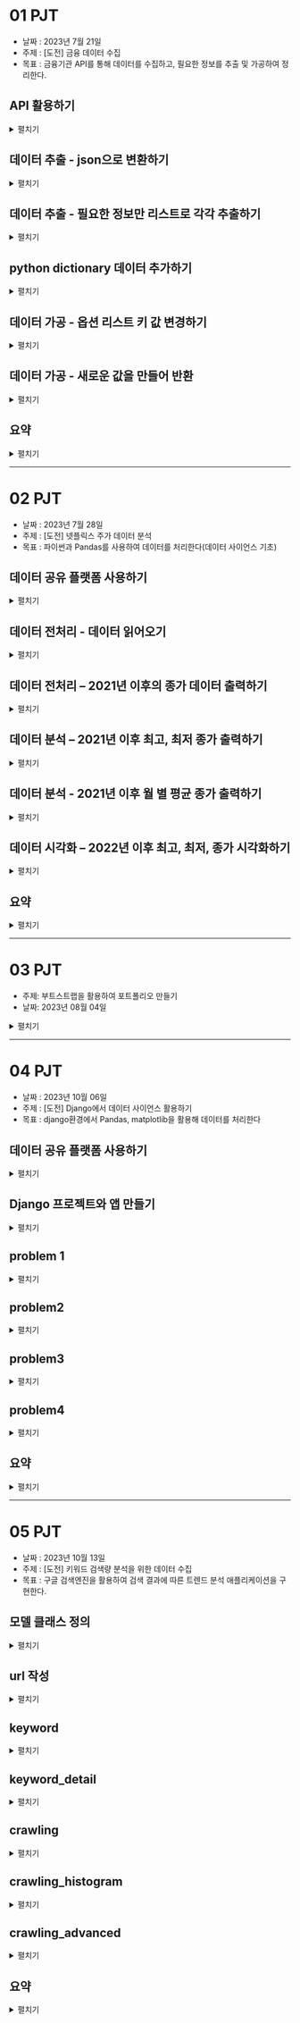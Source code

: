 # 01 PJT
- 날짜 : 2023년 7월 21일 
- 주제 : [도전] 금융 데이터 수집 
- 목표 : 금융기관 API를 통해 데이터를 수집하고, 필요한 정보를 추출 및 가공하여 정리한다. 

## API 활용하기
<details>
<summary>펼치기</summary> 
<div>
- api key 를 발급 받고 데이터를 끌어 온다
- 난이도 : 3 / 5 (어려울수록 5에 가깝다)
- 느낀 점 :     
공식 문서를 참고하면서 진행했음에도 오류가 나는 경우가 다수 있었다.   
api 사용 예제에 나와있는 코드를 그대로 받아 적었는데 없었으면 못했을 것 같다.  
url의 일부를 직접 수정하는 과정도 약간은 혼란스러웠는데 점점 익숙해져야 할듯. 
</div>
</details>

## 데이터 추출 - json으로 변환하기
<details>
<summary>펼치기</summary> 
<div>
- 받아온 데이터를 json으로 변환한다.   
- 난이도 : 2 / 5 
- 느낀 점 :    
정확하게 코드만 쓰면 된다. 하지만 내가 직접 쓸 수 있었을까하는 의문은 남는다.
</div>
</details>


## 데이터 추출 - 필요한 정보만 리스트로 각각 추출하기
<details>
<summary>펼치기</summary> 
<div>
- json으로 받은 데이터를 필요한 부분만 출력한다.
- 난이도 : 2 / 5
- 느낀 점:   
처음에는 조금 헤매는데, 데이터의 타입 - 리스트인지 딕셔너리인지,  
그래서 어떻게 접근해야 하는지만 익히면 어렵지 않게 가져올 수 있었다.  
</div>
</details>


## python dictionary 데이터 추가하기
<details>
<summary>펼치기</summary> 
<div>
- 딕셔너리를 생성해서 키와 밸류를 넣어 새로운 데이터를 추가한다.   
- 난이도 : 3 / 5
- 느낀 점 :     
딕셔너리에 값을 넣어 본 것이 처음이라 헤맸는데 여러번 반복학습을 하는 것이 큰 도움이 되었다.  
정확한 이유는 모르겠지만 이번 도전과제에서 가장 재미있는 과정이었다.  

```
# 딕셔너리에 키 값에 따라 데이터 생성하는 방법
my_dict = {} # 새로운 딕셔너리를 생성한다
my_dict['key1'] = "value1"
print(my_dict) # { 'key1' : 'value1' }
```
</div>
</details>


## 데이터 가공 - 옵션 리스트 키 값 변경하기
<details>
<summary>펼치기</summary> 
<div>
- 변수 형식의 키 값을 이해하기 쉽게 한글로 변경하는 과정  
- 난이도 : 4 / 5
- 느낀 점:  
여러 겹으로 중첩된 데이터에 접근하는 것이 이리도 어려운 일임을 알게 되었다.  
리스트에 접근하는 방법과 딕셔너리에 접근하는 법,   
그 안에서도 키와 밸류에 각각 들어가고 수정하는 과정이 뒤섞여 혼란스러웠다.   
정확한 개념 파악과 방법 습득이 절실히 필요하다 느꼈다.  
</div>
</details>


## 데이터 가공 - 새로운 값을 만들어 반환
<details>
<summary>펼치기</summary> 
<div>
- 추출한 데이터들을 연결하여 필요한 부분만 출력하고, 보기 좋은 데이터로 만든다.
- 난이도: 5 / 5
- 느낀 점:  
원하는 데이터 생성을 위해 정확한 코드를 짜는 것이 정말 중요한 과정이었다.  
역시나 여러 겹의 리스트와 딕셔너리로 만들어진 데이터의 요소 내에 접근하는 것이 어려웠다.  
특히 중첩 반복문에서 어디에서 정보값을 초기화하고 새로 리스트를 생성해야 하는지나,  
어디에서 리스트를 업데이트 해야하는지 등에서 큰 어려움을 겪었다.  
논리적으로 차근차근 처리 과정을 프로그램하고 이해하는 능력이 부족함을 느꼈다.  
</div>
</details>


## 요약
<details>
<summary>펼치기</summary> 
<div>
- 개선할 점 
    - 전체적으로 난도가 높게 느껴졌던 도전과제였다. 
    - 이는 아직 프로그래밍 실력, 특히 사고력이 부족함에 있다고 생각한다.
    - 원하는 결과에 이르기까지 소요한 시간이 다른 사람에 비해 현저히 길었다.
    - 내 코드가 가독성이 좋고 잘 쓰인 코드인지에 대한 의문이 남는다.
    - 동료들에게 도움을 청하는 것이 어려웠는데 더 적극적으로 질문하는 능력을 키우고 싶다.

- 배운 점
    - 도움을 받을 때 코드를 직접 다 넘겨받지 않고 논리적 오류가 있는 부분의 피드백을 받았다.
    - 이 과정에서 스스로 논리적으로 정확한 사고를 하는 방법을 익혔다.
    - 데이터 타입, 데이터 구조 등 파이썬의 기초 문법의 학습을 더욱 철저히 해야 겠다는 배움이 있었다.
</div>
</details>

---

# 02 PJT
- 날짜 : 2023년 7월 28일 
- 주제 : [도전] 넷플릭스 주가 데이터 분석
- 목표 : 파이썬과 Pandas를 사용하여 데이터를 처리한다(데이터 사이언스 기초)


## 데이터 공유 플랫폼 사용하기
<details>
<summary>펼치기</summary> 
<div>
- 캐글을 활용하여 데이터를 다운로드 받아 활용한다.
- 난이도 : 2 / 5 (어려울수록 5에 가깝다)
- 느낀 점 :     
지난 주 api에서 추출하는 것보다 훨씬 직관적이고, 파일도 엑셀로 제공되어서 쉬웠다.
데이터 공유 플랫폼의 존재를 알게 되었다.
</div>
</details>

## 데이터 전처리 - 데이터 읽어오기
<details>
<summary>펼치기</summary> 
<div>
- Pandas 를 사용하여 csv 파일(NLFX.csv)을 DataFrame 으로 읽어온다.
- 일부 데이터만 읽어오도록 구성한다. 칼럼의 범위를 range()로 설정.
- 난이도 : 2 / 5 
- 느낀 점 :    
csv 데이터를 처음 봤는데 깔끔하고 편리했다.
</div>
</details>

## 데이터 전처리 – 2021년 이후의 종가 데이터 출력하기
<details>
<summary>펼치기</summary> 
<div>
- 읽어온 csv 파일 중 2021년 이후의 데이터만 필터링한다.
- 필터링을 위해 to_datetime()으로 문자열을 날짜형식으로 변경한다.
- 2021년 이후 데이터만 뽑아 저장하여 활용한다.
- matplotlib을 사용하여 x축과 y축 변수를 넣어 그래프를 만든다
- x축의 데이터를 읽기 쉽게 만든다
- 난이도 : 2 / 5
 </div>
</details>

## 데이터 분석 – 2021년 이후 최고, 최저 종가 출력하기
<details>
<summary>펼치기</summary> 
<div>
- 종가(Close) 필드를 활용한다.
- 내장 함수인 min(), max()를 활용한다.
- 난이도 : 2 / 5
- 느낀 점 :     
활용할 수 있는 함수가 많아서 편리했다.
</div>
</details>

## 데이터 분석 - 2021년 이후 월 별 평균 종가 출력하기
<details>
<summary>펼치기</summary> 
<div>
- 월 별로 그룹화하여 평균 종가를 계산한 새로운 DataFrame 을 만들어 그래프로 시각화하기
- 과정
    - 그룹화를 하기 위해 연과 월 칼럼을 추가한다 
    ```python
    df_after_2021["Year"] = df_after_2021["Date"].dt.year
    df_after_2021["Month"] = df_after_2021["Date"].dt.month
    ```
    - .groupby() 함수를 사용한다. 두 가지 기준을 넣는 것도 가능 ["Year", "Month"]
    - 평균값을 구하는 함수 .mean() ["Close"]칼럼의 평균값을 구한다는 점을 확실히 하는 것을 놓칠뻔했다.
    - 여기에서 명세서 상의 x축 월 표시는 두 달 기준이라 명세서 상의 구현만 한다면 그대로 plot의 x 축에 넣으면 된다.
    - 나는 모든 월을 x 축에 추가했다.
    - 이를 위해 연월을 문자열로 바꾸어 합친 다음 리스트로 만들어 각각 할당했다.
    - 이 과정에서 시간소요가 컸다.
    - 명세서를 정확히 읽어야함을 배웠다..
    - 대신 .DataFrame()을 통해 값을 데이터프레임으로 만드는 법을 배웠다.
- 난이도 : 4 / 5
- 느낀 점:  
월 뿐만 아니라 연-월 방식으로 나누었다가 다시 합치는 과정이 복잡했다.
활용할 수 있는 함수가 명확한데 문법을 정확히 써서 원하는 것을 얻는 건 어려웠다.
코드를 더 간결하게 쓰는 연습이 많이 필요하다.
</div>
</details>

## 데이터 시각화 – 2022년 이후 최고, 최저, 종가 시각화하기
<details>
<summary>펼치기</summary> 
<div>
- 2022년 이후 데이터만 필터링한다.
- 세가지 요소를 가진 그래프를 시각화한다.
- 난이도: 2 / 5
</div>
</details>

## 요약
<details>
<summary>펼치기</summary> 
<div>
- 지난 주 과제에 비교했을 때 쉽게 느껴졌다.
- 데이터를 읽어오고 처리하는 새로운 툴을 익히는 과정이 매우 흥미로웠다.
- Numpy, Pandas, Maplotlib 문법을 외우지는 못하더라도 어떻게 이용할지 여러 자료들을 통해 알게 되었다.
- 데이터를 처리할때는 데이터의 타입이 중요하다는 것을 배웠다.
</div>
</details>



---


# 03 PJT
- 주제: 부트스트랩을 활용하여 포트폴리오 만들기
- 날짜: 2023년 08월 04일

<details>
<summary>펼치기</summary> 
<div>
1. 메뉴바
- 부트스트랩의 네비게이션바를 사용하였고 리스트 클릭시 페이지내의 해당 섹션으로 이동합니다
2. 헤더 
- 사진에 글을 position absolute 로 띄웠습니다.
3. 자기 소개
- 소개 및 관련 링크를 넣어서 연결되도록 했고, 부트스트랩 그리드를 이용했습니다
4. 프로젝트
- 부트스트랩의 카드 기능을 이용했습니다.
5. 기술 스택
- 로고를 넣었고 flex 디스플레이로 배치했습니다.
6. 교육
- 아직 작업중에 있습니다.
7. 연락처
- 로고에 링크를 걸어서 바로 이동가능하게 했습니다.

부트스트랩과 css를 활용하였습니다.
</div>
</details>


---


# 04 PJT
- 날짜 : 2023년 10월 06일 
- 주제 : [도전] Django에서 데이터 사이언스 활용하기
- 목표 : django환경에서 Pandas, matplotlib을 활용해 데이터를 처리한다


## 데이터 공유 플랫폼 사용하기
<details>
<summary>펼치기</summary> 
<div>
- 캐글을 활용하여 데이터를 다운로드 받아 활용한다.
- 난이도 : 2 / 5 
- 느낀 점 :     
잘 정리된 사이트에서 곧장 받아올 수 있었음.
파일의 경로는 앱 내 data 폴더를 생성하여 저장.
</div>
</details>

## Django 프로젝트와 앱 만들기
<details>
<summary>펼치기</summary> 
<div>
- django 프로젝트와 앱을 만들어 서버로 보낼 수 있게 만든다.
- 난이도: 3 / 5
- 느낀 점:
지난 2주동안 배운 내용을 활용하여 어렵지 않게 url, view, template을 작성하였다.
뷰함수 내에서 데이터만 잘 처리하고 가공하면 되었다.
</div>
</details>

## problem 1
<details>
<summary>펼치기</summary> 
<div>
- Pandas 를 사용하여 csv 파일을 DataFrame 으로 읽어온다.
- 난이도 : 3 / 5 
- 느낀 점 :    
데이터의 행과 열이 어떻게 구성되었는지에 대한 감이 잡히지 않아서 파악하는데 시간이 걸렸다.
참고자료의 도움으로 출력할 수 있었다.
</div>
</details>

## problem2
<details>
<summary>펼치기</summary> 
<div>
- 일별 최고, 평균, 최저 온도를 선 그래프로 출력.
- 날짜 필드는 날짜 형식으로 변환하여 사용
- matplotlib을 사용하여 x축과 y축 변수를 넣어 그래프를 만든다
- 난이도 : 3 / 5
- 느낀 점:
그래프 내에 주석, 그리드 등을 넣는 방법을 배웠고,
다수의 그래프를 하나의 표 안에 넣는 법도 알았다.
 </div>
</details>

## problem3
<details>
<summary>펼치기</summary> 
<div>
- 월 별 최고, 평균, 최저 온도의 평균을 선그래프로 시각화
- 날짜 필드는 날짜 형식으로, 온도필드는 숫자형식으로 변환
- 난이도 : 4 / 5
- 느낀 점 :     
지난 2회차 관통프로젝트에서도 동일한 부분에서 어려움을 겪었다.
그때 적어둔 코드를 많이 참고하여서 문제를 해결했다.
- 과정
    - 그룹화를 하기 위해 연과 월 칼럼을 추가한다 
    - .groupby() 함수를 사용한다. 두 가지 기준을 넣는 것도 가능 ["Year", "Month"]
    - 평균값을 구하는 함수 .mean() 
    - 만들어진 월평균 데이터의 개수와 x축의 날짜 개수가 대응하지 않아 문제가 있었다. 
    - 날짜도 월별로 다시 묶어주는 처리를 거쳤다.
    - x축에 출력하는 데이터의 개수 조절하는 방법을 배웠다.
</div>
</details>

## problem4
<details>
<summary>펼치기</summary> 
<div>
- 기상현상의 발생횟수('Events' 컬럼)를 히스토그램으로 출력한다.
- 난이도 : 3 / 5
- 느낀 점:  
데이터 전처리를 하는 과정이 까다로웠는데, 파이썬 문법과 자료구조를 활용하여 해결하였다.
</div>
</details>

## 요약
<details>
<summary>펼치기</summary> 
<div>
- django 활용과 데이터 사이언스가 합쳐지면서 배웠던 것을 결합한다는 점에 흥미를 느끼며 진행하였다.
- jupyter notebook으로 바로 출력할 수 있어 눈으로 확인이 쉬웠던 점에 비해, 에러가 있으면 아무것도 확인할 수 없다는 점이 달랐다.
</div>
</details>


---


# 05 PJT
- 날짜 : 2023년 10월 13일 
- 주제 : [도전] 키워드 검색량 분석을 위한 데이터 수집
- 목표 : 구글 검색엔진을 활용하여 검색 결과에 따른 트렌드 분석 애플리케이션을 구현한다.


## 모델 클래스 정의
<details>
<summary>펼치기</summary> 
<div>
- keyword, trend 모델 정의
</div>
</details>

## url 작성
<details>
<summary>펼치기</summary> 
<div>
- 앱 내에 url 파일 생성하여 분리함
</div>
</details>

## keyword
<details>
<summary>펼치기</summary> 
<div>
- 키워드 저장 및 keyword.html 렌더링
- 난이도: 2 / 5
- 느낀 점:
키워드를 입력받고 저장하여 화면에 출력하면 되는 간단한 태스크였다.
</div>
</details>

## keyword_detail
<details>
<summary>펼치기</summary> 
<div>
- 키워드 삭제 및 keyword.html 로 리디렉션
- 난이도 : 3 / 5 
- 느낀 점 :    
삭제된 후에도 키워드 번호가 누적 갱신되는 문제를 해결하는 데에 어려움을 겪었다. 
</div>
</details>

## crawling
<details>
<summary>펼치기</summary> 
<div>
- 크롤링 수행 및 crawling.html 렌더링
- 난이도 : 4 / 5
- 느낀 점:
크롤링하는 과정 자체가 처음이라 어려움이 컸다. 직접 코드를 쓰면서 익힐 수 있었다. 크롤링한 데이터를 가공해서 출력하는 것도 중요하다는 것을 배웠다.
처음에는 크롤링을 하여 테이블에 저장하는 과정에서 이미 존재하는 name의 keyword 는 갱신만 하는 조건을 잘 맞추지 못하여 같은 name 의 keyword 라도 계속 테이블에 저장되는 문제가 발생하였다. 크롤링을 진행하는 view 메서드에서 테이블에서 데이터를 뽑아올 때 어떤 조건의 필터를 걸고 어떤 변수를 입력하면 뽑히는 자료들을 shell_plus로 하나씩 확인해 보면서 비교하려는 조건과 비교할 자료를 찾는 과정에서 데이터 테이블 중 내가 필요한 데이터를 잘 선택하여 뽑아내는 것이 중요하다는 것을 경험하였다.
 </div>
</details>

## crawling_histogram
<details>
<summary>펼치기</summary> 
<div>
- 크롤링 수행 후 수행 결과 막대 그래프 생성 및 crawling_histogram.html 렌더링
- 난이도 : 3 / 5
- 느낀 점 : 이전회차 프로젝트에서 활용했던 것을 그대로 가져와서 어려움이 적었다. 지난번에는 csv 파일을 사용했던 데 비해 이번에는 sql 테이블을 어떻게 가져올 것인가에 대한 고민이 있었다.    
</div>
</details>

## crawling_advanced
<details>
<summary>펼치기</summary> 
<div>
- 지난 1년을 기준으로 크롤링 수행 후 수행 결과 막대 그래프 생성 및 crawling_advanced.html
- 난이도 : 2 / 5
- 느낀 점: 앞의 과정에서 이미 전체기간의 크롤링과 그래프 생성을 진행하였기 때문에 advanced 과정에서는 default로 설정된 전체 기간 crwaling 을 진행했던 경우의 url 에 최근 1년으로 변경한 경우의 url 의 변경사항 중 기간을 설정하는 "&tbs=qdr:y" 를 추가하여 진행하고, 이미 전체기간을 조회한 데이터들이 trends 테이블에 search_period 가 "all" 인 상태로 저장되어있기 때문에 최근 1년의 검색건수 정보를 테이블에 추가할 때 같은 키워드라도 search_period 를 "year" 로 설정하여 crwaling_advanced.html 템플릿에서는 지난 1년의 crawling 결과들만 선택하여 그래프를 작성하였다.
앞의 전체기간 크롤링과 상당히 유사한 작업이기 때문에 여기서 중요한 것은 검색조건을 바꾸었을때 어떠한 점이 변하는가를 잘 파악하고 이를 구분하여 내가 원하는 데이터를 가져와 저장하고 활용하는 것이라고 느꼈다.
</div>
</details>

## 요약
<details>
<summary>펼치기</summary> 
<div>
- 크롤링이라는 새로운 개념을 배우고 바로 활용한다는 것이 흥미로웠다.
- 페어와 함께 진행하면서 어렵거나 진행이 막히는 경우 즉각적인 질문과 보완이 가능하여 정말 도움이 많이 되었고 혼자 프로젝트를 진행하는 경우보다 객관적으로 코드를 작성할 수 있었고 각자 자신이 진행한 부분에서 보이지 않던 문제나 개선이 필요한 부분도 바로 파악이 가능하고 보완해줄 수 있어서 좋았다.
</div>
</details>
